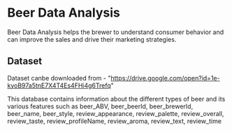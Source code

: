 # Beer Data Analysis

Beer Data Analysis helps the brewer to understand consumer behavior and can improve the sales and drive their marketing strategies.

## Dataset
Dataset canbe downloaded from - "https://drive.google.com/open?id=1e-kyoB97a5tnE7X4T4Es4FHi4g6Trefq"


This database contains information about the different types of beer and its various features such as beer_ABV,	beer_beerId, beer_brewerId, beer_name, beer_style, review_appearance, review_palette,	review_overall, review_taste, review_profileName, review_aroma, review_text, review_time

